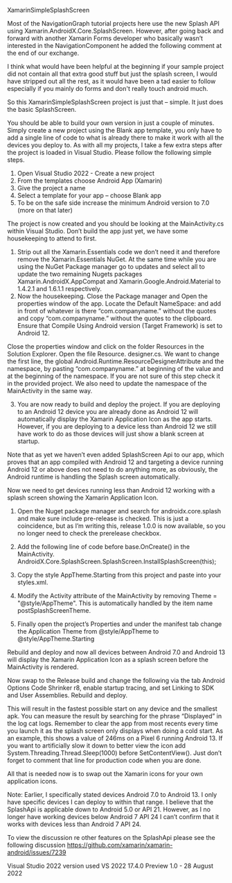 XamarinSimpleSplashScreen

Most of the NavigationGraph tutorial projects here use the new Splash API using Xamarin.AndroidX.Core.SplashScreen. However, after going back and forward with another Xamarin Forms developer who basically wasn’t interested in the NavigationComponent he added the following comment at the end of our exchange.

I think what would have been helpful at the beginning if your sample project did not contain all that extra good stuff but just the splash screen, I would have stripped out all the rest, as it would have been a tad easier to follow especially if you mainly do forms and don't really touch android much.

So this XamarinSimpleSplashScreen project is just that – simple. It just does the basic SplashScreen.

You should be able to build your own version in just a couple of minutes. Simply create a new project using the Blank app template, you only have to add a single line of code to what is already there to make it work with all the devices you deploy to.
As with all my projects, I take a few extra steps after the project is loaded in Visual Studio. Please follow the following simple steps.
1. Open Visual Studio 2022 - Create a new project
2. From the templates choose Android App (Xamarin) 
3. Give the project a name
4. Select a template for your app – choose Blank app
5. To be on the safe side increase the minimum Android version to 7.0 (more on that later)

The project is now created and you should be looking at the MainActivity.cs within Visual Studio. Don’t build the app just yet, we have some housekeeping to attend to first. 

1. Strip out all the Xamarin.Essentials code we don’t need it and therefore remove the Xamarin.Essentials NuGet. At the same time while you are using the NuGet Package manager go to updates and select all to update the two remaining Nugets packages Xamarin.AndroidX.AppCompat and Xamarin.Google.Android.Material to 1.4.2.1 and 1.6.1.1 respectively.
2. Now the housekeeping. Close the Package manager and Open the properties window of the app. Locate the Default NameSpace: and add in front of whatever is there “com.companyname.” without the quotes and copy “com.companyname.” without the quotes to the clipboard. Ensure that Compile Using Android version (Target Framework) is set to Android 12. 

Close the properties window and click on the folder Resources in the Solution Explorer. Open the file Resource. designer.cs. We want to change the first line, the global  Android.Runtime.ResourceDesignerAttribute and the namespace, by pasting “com.companyname.” at beginning of the value and at the beginning of the namespace. If you are not sure of this step check it in the provided project. We also need to update the namespace of the MainActivity in the same way.

3. You are now ready to build and deploy the project. If you are deploying to an Android 12 device you are already done as Android 12 will automatically display the Xamarin Application Icon as the app starts. However, if you are deploying to a device less than Android 12 we still have work to do as those devices will just show a blank screen at startup.

Note that as yet we haven’t even added SplashScreen Api to our app, which proves that an app compiled with Android 12 and targeting a device running Android 12 or above does not need to do anything more, as obviously, the Android runtime is handling the Splash screen automatically.

Now we need to get devices running less than Android 12 working with a splash screen showing the Xamarin Application Icon.

1. Open the Nuget package manager and search for androidx.core.splash and make sure include pre-release is checked. This is just a coincidence, but as I’m writing this, release 1.0.0 is now available, so you no longer need to check the prerelease checkbox.
2. Add the following line of code before base.OnCreate() in the MainActivity.
AndroidX.Core.SplashScreen.SplashScreen.InstallSplashScreen(this);

3. Copy the style AppTheme.Starting from this project and paste  into your styles.xml.
4. Modify the Activity attribute of the MainActivity by removing Theme = "@style/AppTheme". This is automatically handled by the item name postSplashScreenTheme. 
5. Finally open the project’s Properties and under the manifest tab change the Application Theme from @style/AppTheme to @style/AppTheme.Starting

Rebuild and deploy and now all devices between Android 7.0 and Android 13 will display the Xamarin Application Icon as a splash screen before the MainActivity is rendered.

Now swap to the Release build and change the following via the tab Android Options Code Shrinker r8, enable startup tracing, and set Linking to SDK and User Assemblies. Rebuild and deploy.

This will result in the fastest possible start on any device and the smallest apk. You can measure the result by searching for the phrase “Displayed” in the log cat logs. Remember to clear the app from most recents every time you launch it as the splash screen only displays when doing a cold start. As an example, this shows a value of 246ms on a Pixel 6 running Android 13. If you want to artificially slow it down to better view the icon add System.Threading.Thread.Sleep(1000) before SetContentView(). Just don’t forget to comment that line for production code when you are done.

All that is needed now is to swap out the Xamarin icons for your own application icons.

Note: Earlier, I specifically stated devices Android 7.0 to Android 13. I only have specific devices I can deploy to within that range. I believe that the SplashApi is applicable down to Android 5.0 or API 21. However, as I no longer have working devices below Android 7 API 24 I can’t confirm that it works with devices less than Android 7 API 24.  

To view the discussion re other features on the SplashApi please see the following discussion https://github.com/xamarin/xamarin-android/issues/7239

Visual Studio 2022 version used 
VS 2022 17.4.0 Preview 1.0 - 28 August 2022
